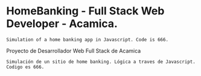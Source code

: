 # HomeBanking - Full Stack Web Developer - Acamica.

    Simulation of a home banking app in Javascript. Code is 666.

Proyecto de Desarrollador Web Full Stack de Acamica

    Simulación de un sitio de home banking. Lógica a traves de Javascript. Codigo es 666.
